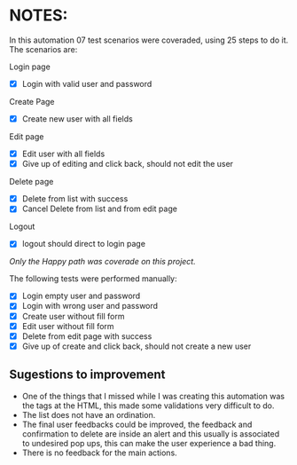 # NOTES:

In this automation 07 test scenarios were coveraded, using 25 steps to do it. The scenarios are:  


Login page  
 - [x] Login with valid user and password 

Create Page  
 - [x] Create new user with all fields  

Edit page  
 - [x] Edit user with all fields  
 - [x] Give up of editing and click back, should not edit the user  

Delete page  
 - [x] Delete from list with success  
 - [x] Cancel Delete from list and from edit page  

Logout  
 - [x] logout should direct to login page  

*Only the Happy path was coverade on this project.*  


The following tests were performed manually:  
 - [x] Login empty user and password  
 - [x] Login with wrong user and password  
 - [x] Create user without fill form  
 - [x] Edit user without fill form  
 - [x] Delete from edit page with success  
 - [x] Give up of create and click back, should not create a new user  

## Sugestions to improvement  
 - One of the things that I missed while I was creating this automation was the tags at the HTML, this made some validations very difficult to do.  
 - The list does not have an ordination.  
 - The final user feedbacks could be improved, the feedback and confirmation to delete are inside an alert and this usually is associated to undesired pop ups, this can make the user experience a bad thing.  
 - There is no feedback for the main actions.  
